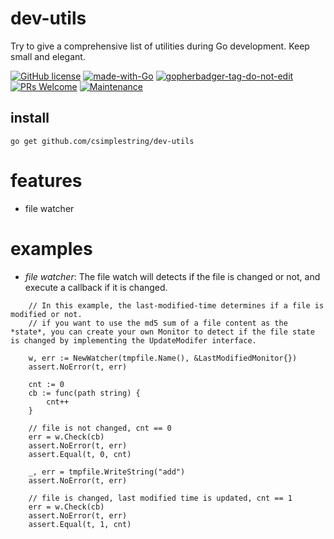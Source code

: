 # dev-utils
Try to give a comprehensive list of utilities during Go development. Keep small and elegant. 

[![GitHub license](https://img.shields.io/github/license/csimplestring/dev-utils)](https://github.com/csimplestring/dev-utils/blob/main/LICENSE) [![made-with-Go](https://img.shields.io/badge/Made%20with-Go-1f425f.svg)](http://golang.org) <a href='https://github.com/jpoles1/gopherbadger' target='_blank'>![gopherbadger-tag-do-not-edit](https://img.shields.io/badge/Go%20Coverage-80%25-brightgreen.svg?longCache=true&style=flat)</a> [![PRs Welcome](https://img.shields.io/badge/PRs-welcome-brightgreen.svg?style=flat-square)](http://makeapullrequest.com) [![Maintenance](https://img.shields.io/badge/Maintained%3F-yes-green.svg)](https://GitHub.com/Naereen/StrapDown.js/graphs/commit-activity)


## install
```
go get github.com/csimplestring/dev-utils
```

# features
- file watcher

# examples
- *file watcher*: The file watch will detects if the file is changed or not, and execute a callback if it is changed. 
```
    // In this example, the last-modified-time determines if a file is modified or not.
    // if you want to use the md5 sum of a file content as the *state*, you can create your own Monitor to detect if the file state is changed by implementing the UpdateModifer interface.

    w, err := NewWatcher(tmpfile.Name(), &LastModifiedMonitor{})
	assert.NoError(t, err)

	cnt := 0
	cb := func(path string) {
		cnt++
	}

    // file is not changed, cnt == 0
	err = w.Check(cb)
	assert.NoError(t, err)
	assert.Equal(t, 0, cnt)

	_, err = tmpfile.WriteString("add")
	assert.NoError(t, err)

    // file is changed, last modified time is updated, cnt == 1
	err = w.Check(cb)
	assert.NoError(t, err)
	assert.Equal(t, 1, cnt)

``` 

